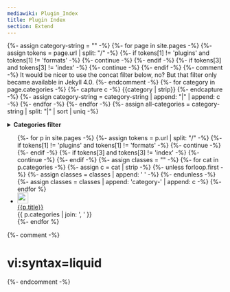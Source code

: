 ```yaml
---
mediawiki: Plugin_Index
title: Plugin Index
section: Extend
---
```

{%- assign category-string = "" -%}
{%- for page in site.pages -%}
  {%- assign tokens = page.url | split: "/" -%}
  {%- if tokens[1] != 'plugins' and tokens[1] != 'formats' -%} {%- continue -%} {%- endif -%}
  {%- if tokens[3] and tokens[3] != 'index' -%} {%- continue -%} {%- endif -%}
  {%- comment -%}
  It would be nicer to use the concat filter below, no?
  But that filter only became available in Jekyll 4.0.
  {%- endcomment -%}
  {%- for category in page.categories -%}
    {%- capture c -%} {{category | strip}} {%- endcapture -%}
    {%- assign category-string = category-string | append: "|" | append: c -%}
  {%- endfor -%}
{%- endfor -%}
{%- assign all-categories = category-string | split: "|" | sort | uniq -%}

<script>
function hasClass(item, cls) {
  for (i in item.classList) {
    if (item.classList[i] == cls) return true;
  }
  return false;
}
function allCheckboxes() {
  return document.getElementById('filter-checkboxes').querySelectorAll('input');
}
function refreshVisiblePages() {
  var all = document.getElementById('filter-mode-all').checked;
  document.getElementById('plugin-index').querySelectorAll('li').forEach(function(item) {
    var enabled = all;
    allCheckboxes().forEach(function(box) {
      var catClass = box.id.replace('toggle', 'category');
      if (hasClass(item, catClass)) {
        if (!all && box.checked) enabled = true;
        if (all && !box.checked) enabled = false;
      }
    });
    item.style.display = enabled ? 'block' : 'none';
  });
}
function toggleAllCategories(checked) {
  allCheckboxes().forEach(function(box) { box.checked = checked });
  refreshVisiblePages();
}
</script>
<details id="categories-filter" class="shadowed-box">
  <summary><b>Categories filter</b></summary>
  <div id='filter-container'>
    <div id='filter-buttons'>
      <button onclick="toggleAllCategories(true)">Select all</button>
      <button onclick="toggleAllCategories(false)">Select none</button>
      <input type="radio" id="filter-mode-all" name="mode" value="all" onchange="refreshVisiblePages()">
      <label for="filter-mode-all">All</label>
      <input type="radio" id="filter-mode-any" name="mode" value="any" checked onchange="refreshVisiblePages()">
      <label for="filter-mode-any">Any</label>
    </div>
    <div id='filter-checkboxes' style="column-width: 10em">
    {%- for category in all-categories -%}
      {%- if category == "" -%} {%- continue -%} {%- endif %}
      <input type="checkbox" id="toggle-{{category}}" name="{{category}}" checked onchange="refreshVisiblePages()">
      <label for="toggle-{{category}}">{{category}}</label><br>
    {%- endfor %}
    </div>
  </div>
</details>

<ul id="plugin-index">
{%- for p in site.pages -%}
  {%- assign tokens = p.url | split: "/" -%}
  {%- if tokens[1] != 'plugins' and tokens[1] != 'formats' -%} {%- continue -%} {%- endif -%}
  {%- if tokens[3] and tokens[3] != 'index' -%} {%- continue -%} {%- endif -%}
  {%- assign classes = "" -%}
  {%- for cat in p.categories -%}
    {%- assign c = cat | strip -%}
    {%- unless forloop.first -%} {%- assign classes = classes | append: ' ' -%} {%- endunless -%}
    {%- assign classes = classes | append: 'category-' | append: c -%}
  {%- endfor %}
  <li class="{{classes}}">
    <img src="{{p.icon}}" height=25>
    <div>
      <a href="{{p.url}}">{{p.title}}</a><br>
      <span class="categories">{{ p.categories | join: ', ' }}</span>
    </div>
  </li>
{%- endfor %}
</ul>

{%- comment -%}
# vi:syntax=liquid
{%- endcomment -%}
